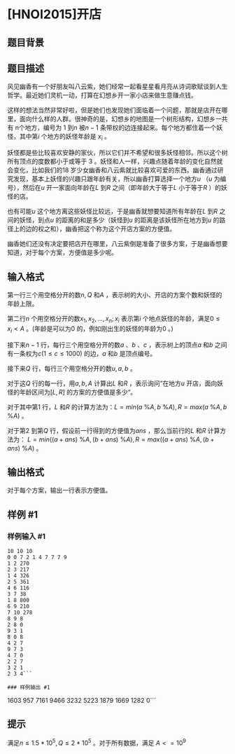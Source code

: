 # [HNOI2015]开店

## 题目背景



## 题目描述

风见幽香有一个好朋友叫八云紫，她们经常一起看星星看月亮从诗词歌赋谈到人生哲学。最近她们灵机一动，打算在幻想乡开一家小店来做生意赚点钱。

这样的想法当然非常好啦，但是她们也发现她们面临着一个问题，那就是店开在哪里，面向什么样的人群。很神奇的是，幻想乡的地图是一个树形结构，幻想乡一共有 n个地方，编号为 $1$ 到$n$ 被$n-1$ 条带权的边连接起来。每个地方都住着一个妖怪，其中第$i$ 个地方的妖怪年龄是 $x_i$ 。

妖怪都是些比较喜欢安静的家伙，所以它们并不希望和很多妖怪相邻。所以这个树所有顶点的度数都小于或等于 $3$ 。妖怪和人一样，兴趣点随着年龄的变化自然就会变化，比如我们的$18$ 岁少女幽香和八云紫就比较喜欢可爱的东西。幽香通过研究发现，基本上妖怪的兴趣只跟年龄有关，所以幽香打算选择一个地方$u$ （$u$ 为编号），然后在$u$ 开一家面向年龄在$L$ 到$R$ 之间（即年龄大于等于$L$ 小于等于$R$ ）的妖怪的店。

也有可能$u$ 这个地方离这些妖怪比较远，于是幽香就想要知道所有年龄在$L$ 到$R$ 之间的妖怪，到点$u$ 的距离的和是多少（妖怪到$u$ 的距离是该妖怪所在地方到$u$ 的路径上的边的权之和），幽香把这个称为这个开店方案的方便值。

幽香她们还没有决定要把店开在哪里，八云紫倒是准备了很多方案，于是幽香想要知道，对于每个方案，方便值是多少呢。


## 输入格式

第一行三个用空格分开的数$n,Q$ 和$A$ ，表示树的大小、开店的方案个数和妖怪的年龄上限。

第二行$n$ 个用空格分开的数$x_1,x_2,\ldots,x_n;x_i$ 表示第$i$ 个地点妖怪的年龄，满足$0\le x_i\lt A$ 。(年龄是可以为$0$ 的，例如刚出生的妖怪的年龄为$0$ 。) 

接下来$n-1$  行，每行三个用空格分开的数$a$ 、$b$ 、$c$ ，表示树上的顶点$a$ 和$b$ 之间有一条权为$c(1\le c\le1000)$ 的边，$a$ 和$b$ 是顶点编号。 

接下来$Q$ 行，每行三个用空格分开的数$u,a,b$ 。

对于这$Q$ 行的每一行，用$a,b,A$ 计算出$L$ 和$R$ ，表示询问”在地方$u$ 开店，面向妖怪的年龄区间为$[L,R]$ 的方案的方便值是多少“。

对于其中第$1$ 行，$L$ 和$R$ 的计算方法为：$L=min(a$ %$A,b$ %$A),R=max(a$ %$A,b$ %$A)$ 。

对于第$2$ 到第$Q$ 行，假设前一行得到的方便值为$ans$ ，那么当前行的$L$ 和$R$ 计算方法为： $L=min((a+ans)$ %$A,(b+ans)$ %$A), R=max((a+ans)$ %$A,(b+ans)$ %$A)$ 。

## 输出格式

对于每个方案，输出一行表示方便值。


## 样例 #1

### 样例输入 #1
```
10 10 10
0 0 7 2 1 4 7 7 7 9
1 2 270
2 3 217
1 4 326
2 5 361
4 6 116
3 7 38
1 8 800
6 9 210
7 10 278
8 9 8
2 8 0
9 3 1
8 0 8
4 2 7
9 7 3
4 7 0
2 2 7
3 2 1
2 3 4```

### 样例输出 #1

```
1603 
957 
7161 
9466 
3232 
5223 
1879 
1669 
1282 
0```

## 提示

满足$n\le1.5*10^5,Q\le2*10^5$ 。对于所有数据，满足 $A<=10^9$ 
